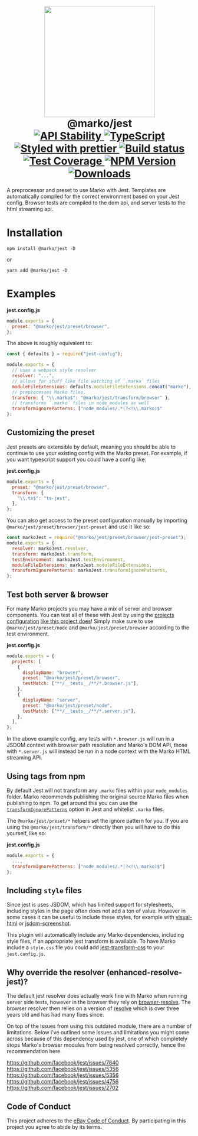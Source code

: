 <h1 align="center">
  <!-- Logo -->
  <img width="300" src="https://user-images.githubusercontent.com/1958812/60372848-03980180-99b3-11e9-87c2-0fa76c8b6ff4.png"/>
  <br/>
  @marko/jest
	<br/>

  <!-- Stability -->
  <a href="https://nodejs.org/api/documentation.html#documentation_stability_index">
    <img src="https://img.shields.io/badge/stability-stable-brightgreen.svg" alt="API Stability"/>
  </a>
  <!-- Language -->
  <a href="http://typescriptlang.org">
    <img src="https://img.shields.io/badge/%3C%2F%3E-typescript-blue.svg" alt="TypeScript"/>
  </a>
  <!-- Format -->
  <a href="https://github.com/prettier/prettier">
    <img src="https://img.shields.io/badge/styled_with-prettier-ff69b4.svg" alt="Styled with prettier"/>
  </a>
  <!-- CI -->
  <a href="https://travis-ci.org/marko-js/jest">
  <img src="https://img.shields.io/travis/marko-js/jest.svg" alt="Build status"/>
  </a>
  <!-- Coverage -->
  <a href="https://coveralls.io/github/marko-js/jest">
    <img src="https://img.shields.io/coveralls/marko-js/jest.svg" alt="Test Coverage"/>
  </a>
  <!-- NPM Version -->
  <a href="https://npmjs.org/package/@marko/jest">
    <img src="https://img.shields.io/npm/v/@marko/jest.svg" alt="NPM Version"/>
  </a>
  <!-- Downloads -->
  <a href="https://npmjs.org/package/@marko/jest">
    <img src="https://img.shields.io/npm/dm/@marko/jest.svg" alt="Downloads"/>
  </a>
</h1>

A preprocessor and preset to use Marko with Jest.
Templates are automatically compiled for the correct environment based on your Jest config. Browser tests are compiled to the dom api, and server tests to the html streaming api.

# Installation

```console
npm install @marko/jest -D
```

or

```console
yarn add @marko/jest -D
```

# Examples

**jest.config.js**

```javascript
module.exports = {
  preset: "@marko/jest/preset/browser",
};
```

The above is roughly equivalent to:

```javascript
const { defaults } = require("jest-config");

module.exports = {
  // uses a webpack style resolver
  resolver: "...",
  // allows for stuff like file watching of `.marko` files
  moduleFileExtensions: defaults.moduleFileExtensions.concat("marko"),
  // preprocesses Marko files.
  transform: { "\\.marko$": "@marko/jest/transform/browser" },
  // transforms `.marko` files in node_modules as well
  transformIgnorePatterns: ["node_modules/.*(?<!\\.marko)$"
};
```

## Customizing the preset

Jest presets are extensible by default, meaning you should be able to continue to use your existing config with the Marko preset. For example, if you want typescript support you could have a config like:

**jest.config.js**

```javascript
module.exports = {
  preset: "@marko/jest/preset/browser",
  transform: {
    "\\.ts$": "ts-jest",
  },
};
```

You can also get access to the preset configuration manually by importing `@marko/jest/preset/browser/jest-preset` and use it like so:

```javascript
const markoJest = require("@marko/jest/preset/browser/jest-preset");
module.exports = {
  resolver: markoJest.resolver,
  transform: markoJest.transform,
  testEnvironment: markoJest.testEnvironment,
  moduleFileExtensions: markoJest.moduleFileExtensions,
  transformIgnorePatterns: markoJest.transformIgnorePatterns,
};
```

## Test both server & browser

For many Marko projects you may have a mix of server and browser components. You can test all of these with Jest by using the [projects configuration](https://jestjs.io/docs/en/configuration#projects-array-string-projectconfig) [like this project does](./blob/master/jest.config.js)! Simply make sure to use `@marko/jest/preset/node` and `@marko/jest/preset/browser` according to the test environment.

**jest.config.js**

```javascript
module.exports = {
  projects: [
    {
      displayName: "browser",
      preset: "@marko/jest/preset/browser",
      testMatch: ["**/__tests__/**/*.browser.js"],
    },
    {
      displayName: "server",
      preset: "@marko/jest/preset/node",
      testMatch: ["**/__tests__/**/*.server.js"],
    },
  ],
};
```

In the above example config, any tests with `*.browser.js` will run in a JSDOM context with browser path resolution and Marko's DOM API, those with `*.server.js` will instead be run in a node context with the Marko HTML streaming API.

## Using tags from npm

By default Jest will not transform any `.marko` files within your `node_modules` folder. Marko recommends publishing the original source Marko files when publishing to npm. To get around this you can use the [`transformIgnorePatterns`](https://jestjs.io/docs/en/tutorial-react-native#transformignorepatterns-customization) option in Jest and whitelist `.marko` files.

The `@marko/jest/preset/*` helpers set the ignore pattern for you. If you are using the `@marko/jest/transform/*` directly then you will have to do this yourself, like so:

**jest.config.js**

```javascript
module.exports = {
  ...,
  transformIgnorePatterns: ["node_modules/.*(?<!\\.marko)$"]
};
```

## Including `style` files

Since jest is uses JSDOM, which has limited support for stylesheets, including styles in the page often does not add a ton of value. However in some cases it can be useful to include these styles, for example with [visual-html](https://github.com/ebay/visual-html) or [jsdom-screenshot](https://github.com/dferber90/jsdom-screenshot).

This plugin will automatically include any Marko dependencies, including style files, if an appropriate jest transform is available.
To have Marko include a `style.css` file you could add [jest-transform-css](https://github.com/dferber90/jest-transform-css) to your `jest.config.js`.

## Why override the resolver (enhanced-resolve-jest)?

The default jest resolver does actually work fine with Marko when running server side tests, however in the browser they rely on [browser-resolve](https://github.com/shtylman/node-browser-resolve#readme). The browser resolver then relies on a version of [resolve](https://github.com/browserify/resolve) which is over three years old and has had many fixes since.

On top of the issues from using this outdated module, there are a number of limitations. Below i've outlined some issues and limitations you might come across because of this dependency used by jest, one of which completely stops Marko's browser modules from being resolved correctly, hence the recommendation here.

https://github.com/facebook/jest/issues/7840
https://github.com/facebook/jest/issues/5356
https://github.com/facebook/jest/issues/5356
https://github.com/facebook/jest/issues/4756
https://github.com/facebook/jest/issues/2702

## Code of Conduct

This project adheres to the [eBay Code of Conduct](./.github/CODE_OF_CONDUCT.md). By participating in this project you agree to abide by its terms.

